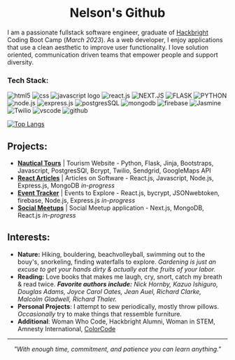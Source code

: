 <h1 align="center">Nelson's Github</h1>

I am a passionate fullstack software engineer, graduate of [Hackbright](https://hackbrightacademy.com/) Coding Boot Camp (*March 2023*). 
As a web developer, I enjoy applications that use a clean aesthetic to improve user functionality. 
I love solution oriented, communication driven teams that empower people and support diversity. 



### Tech Stack:
<!-- BASIC -->
![html5](https://camo.githubusercontent.com/d63d473e728e20a286d22bb2226a7bf45a2b9ac6c72c59c0e61e9730bfe4168c/68747470733a2f2f696d672e736869656c64732e696f2f62616467652f48544d4c352d4533344632363f7374796c653d666f722d7468652d6261646765266c6f676f3d68746d6c35266c6f676f436f6c6f723d7768697465)
![css](https://camo.githubusercontent.com/3a0f693cfa032ea4404e8e02d485599bd0d192282b921026e89d271aaa3d7565/68747470733a2f2f696d672e736869656c64732e696f2f62616467652f435353332d3135373242363f7374796c653d666f722d7468652d6261646765266c6f676f3d63737333266c6f676f436f6c6f723d7768697465)
![javascript logo](https://camo.githubusercontent.com/93c855ae825c1757f3426f05a05f4949d3b786c5b22d0edb53143a9e8f8499f6/68747470733a2f2f696d672e736869656c64732e696f2f62616467652f4a6176615363726970742d3332333333303f7374796c653d666f722d7468652d6261646765266c6f676f3d6a617661736372697074266c6f676f436f6c6f723d463744463145) <!-- FRAMEWORKS/lIBRARIES --> 
![react.js](https://camo.githubusercontent.com/268ac512e333b69600eb9773a8f80b7a251f4d6149642a50a551d4798183d621/68747470733a2f2f696d672e736869656c64732e696f2f62616467652f52656163742d3230323332413f7374796c653d666f722d7468652d6261646765266c6f676f3d7265616374266c6f676f436f6c6f723d363144414642)
![NEXT.JS](https://img.shields.io/badge/next.js-000000?style=for-the-badge&logo=nextdotjs&logoColor=white)
![FLASK](https://img.shields.io/badge/Flask-000000?style=for-the-badge&logo=flask&logoColor=white) <!-- BACKEND -->
![PYTHON](https://img.shields.io/badge/Python-FFD43B?style=for-the-badge&logo=python&logoColor=blue)
![node.js](https://camo.githubusercontent.com/a1eae878fdd3d1c1b687992ca74e5cac85f4b68e60a6efaa7bc8dc9883b71229/68747470733a2f2f696d672e736869656c64732e696f2f62616467652f4e6f64652e6a732d3333393933333f7374796c653d666f722d7468652d6261646765266c6f676f3d6e6f6465646f746a73266c6f676f436f6c6f723d7768697465)
![express.js](https://camo.githubusercontent.com/7f73136d92799b19be179d1ed87b461120c35ed917c7d5ab59a7606209da7bd3/68747470733a2f2f696d672e736869656c64732e696f2f62616467652f457870726573732e6a732d3030303030303f7374796c653d666f722d7468652d6261646765266c6f676f3d65787072657373266c6f676f436f6c6f723d7768697465) <!-- DATABASE -->
![postgresSQL](https://img.shields.io/badge/PostgreSQL-316192?style=for-the-badge&logo=postgresql&logoColor=white)
![mongodb](https://img.shields.io/badge/MongoDB-4EA94B?style=for-the-badge&logo=mongodb&logoColor=white)
![firebase](https://img.shields.io/badge/firebase-ffca28?style=for-the-badge&logo=firebase&logoColor=black)
![Jasmine](https://img.shields.io/badge/Jasmine-8A4182?style=for-the-badge&logo=Jasmine&logoColor=white)
![Twilio](https://img.shields.io/badge/Twilio-F22F46?style=for-the-badge&logo=Twilio&logoColor=white)
![vscode](https://camo.githubusercontent.com/88ab3c0f78016111d88ef82030375fb740d82dd0c16c1b078c441e22479009b3/68747470733a2f2f696d672e736869656c64732e696f2f62616467652f5653436f64652d3030373844343f7374796c653d666f722d7468652d6261646765266c6f676f3d76697375616c25323073747564696f253230636f6465266c6f676f436f6c6f723d7768697465)
![github](https://img.shields.io/badge/GitHub-100000?style=for-the-badge&logo=github&logoColor=white)


[![Top Langs](https://github-readme-stats.vercel.app/api/top-langs/?username=Nelson00011&layout=compact)](https://github.com/anuraghazra/github-readme-stats)

## Projects:
- **[Nautical Tours](https://github.com/Nelson00011/NauticalTours)** | Tourism Website - Python, Flask, Jinja, Bootstraps, Javascript, PostgresSQl, Bcrypt, Twilio, Sendgrid, GoogleMaps API
- **[React Articles](https://github.com/Nelson00011/SandBox)** | Articles on Software - React.js, Javascript, Node.js, Express.js, MongoDB *in-progress*
- **[Event Tracker](https://github.com/Nelson00011/EventsMulti)** | Events to Explore - React.js, bycrypt, JSONwebtoken, firebase, Node.js, Express.js *in-progress*
- **[Social Meetups](https://github.com/Nelson00011/SocialApp)** | Social Meetup application - Next.js, MongoDB, React.js *in-progress*

## Interests:
- **Nature:** Hiking, bouldering, beachvolleyball, swimming out to the bouy's, snorkeling, finding waterfalls to explore. 
*Gardening is just an excuse to get your hands dirty & actually eat the fruits of your labor.* 
- **Reading:** Love books that makes me laugh, cry, snort, catch my breath & read twice. 
***Favorite authors include:*** *Nick Hornby, Kazuo Ishiguro, Douglas Adams, Joyce Carol Oates, Jean Auel, Richard Clarke, Malcolm Gladwell, Richard Thaler.*
- **Personal Projects**: I attempt to sew periodically, mostly throw pillows. 
*Occasionally* try to make things that ressemble furniture.
- **Additional**: Woman Who Code, Hackbright Alumni, Woman in STEM, Amnesty International, [ColorCode](https://www.colorcode.io/)

---------------------------------------
<p align="center"><em>
  "With enough time, commitment, and patience you can learn anything."
</em></p>





<!--
**Nelson00011/Nelson00011** is a ✨ _special_ ✨ repository because its `README.md` (this file) appears on your GitHub profile.

Here are some ideas to get you started:

- 🔭 I’m currently working on ...
- 🌱 I’m currently learning ...
- 👯 I’m looking to collaborate on ...
- 🤔 I’m looking for help with ...
- 💬 Ask me about ...
- 📫 How to reach me: ...
- 😄 Pronouns: ...
- ⚡ Fun fact: ...
-->
